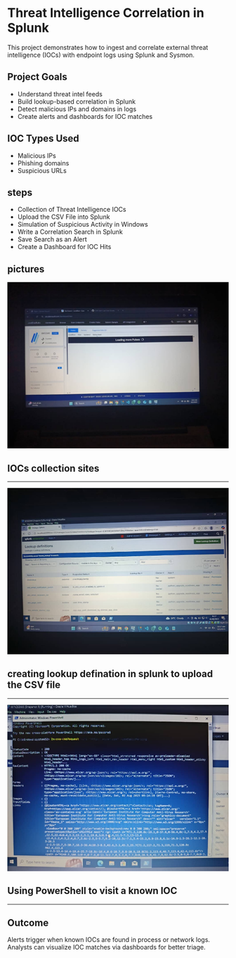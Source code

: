 # Threat Intelligence Correlation in Splunk

This project demonstrates how to ingest and correlate external threat intelligence (IOCs) with endpoint logs using Splunk and Sysmon.

## Project Goals

- Understand threat intel feeds
- Build lookup-based correlation in Splunk
- Detect malicious IPs and domains in logs
- Create alerts and dashboards for IOC matches

## IOC Types Used

- Malicious IPs
- Phishing domains
- Suspicious URLs

## steps

-  Collection of Threat Intelligence IOCs
-  Upload the CSV File into Splunk
-  Simulation of Suspicious Activity in Windows
-  Write a Correlation Search in Splunk
-  Save Search as an Alert
-  Create a Dashboard for IOC Hits

## pictures 

 ![](./threat.jpg)
## IOCs collection sites

---
 ![](./threat2.jpg)
## creating lookup defination in splunk to upload the CSV file

---
![](./threat1.jpg)
## Using PowerShell to visit a known IOC
 
---

## Outcome

 Alerts trigger when known IOCs are found in process or network logs. Analysts can visualize IOC matches via dashboards for better triage.


